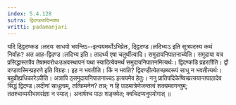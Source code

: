 ```yaml
---
index: 5.4.128
sutra: द्विदण्ड्यादिभ्यश्च
vritti: padamanjari
---
```


 यदि ठ्द्विदण्कड।लदयः साधवो भवन्तिऽ--इत्ययमर्थोऽभिप्रेतः, ठ्द्विदण्ड।लदिभ्यःऽ इति सूत्रपदस्य कथं निर्वाहः? अत आह-द्विदण्ड।लदिभ्य इति। तादर्थ्य एषा चतुर्थीत्यादि। समुदायनिपातनाच्येति। समुदाया यत्र प्रसिद्धास्तत्रैव तेषामवरोधःउअवस्थापनं यथा स्यादित्येवमर्थं समुदायनिपातनमित्यर्थः। द्विदण्कडि प्रहरतीति। द्वौ दण्डावस्मिन्प्रहरणे इति विग्रहः। इह न भवतीति। किं न भवति? द्विदण्डीत्येतच्छब्दरूपं साधु न भवतीत्यर्थः। बहुव्रीह्यधिकारेऽपीति। अत्रापि ठ्समुदायनिपातनाच्चऽ इत्ययमेव हेतुः। ननु प्रातिपदिकेष्विच्प्रत्ययान्तपाठादेव सिद्धं द्विदण्ड।लदीनां साधुत्वम्, तत्किमनेन? तन्न; न हि पाठमात्रेणेजन्तत्वं शक्यमवगन्तुम्; ततश्चाव्ययीभावसंज्ञा न स्यात्। अनार्षश्च पाठः शङ्क्येत; क्वचिदप्यनुपयोगात् ॥